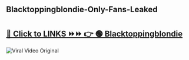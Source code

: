 
 ## Blacktoppingblondie-Only-Fans-Leaked

# <h2><a href="https://clipsfans.com/Blacktoppingblondie&ref=git">🔗 Click to LINKS ⏩⏩ 👉 🟢 Blacktoppingblondie </a></h2>

<a href="https://clipsfans.com/Blacktoppingblondie&ref=git" rel="nofollow" data-target="animated-image.originalLink"><img src="https://i.ibb.co.com/xMMVF88/686577567.gif" alt="Viral Video Original" style="max-width: 100%; display: inline-block;" data-target="animated-image.originalImage"></a>
